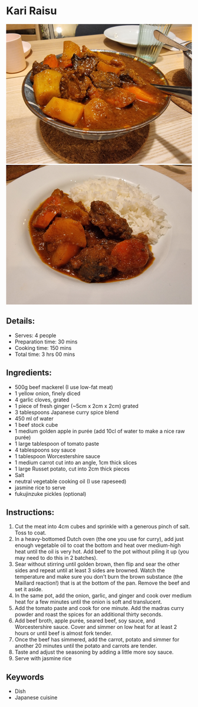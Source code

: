 # Kari Raisu

![Kari Raisu](https://github.com/anamorph/recettes/blob/main/photos/fr-plat-kare_raisu-01.jpg?raw=true) 
![Kari Raisu](https://github.com/anamorph/recettes/blob/main/photos/fr-plat-kare_raisu-02.jpg?raw=true)

## Details:
* Serves: 4 people
* Preparation time: 30 mins
* Cooking time: 150 mins
* Total time: 3 hrs 00 mins

## Ingredients:
* 500g beef mackerel (I use low-fat meat)
* 1 yellow onion, finely diced
* 4 garlic cloves, grated
* 1 piece of fresh ginger (~5cm x 2cm x 2cm) grated
* 3 tablespoons Japanese curry spice blend
* 450 ml of water
* 1 beef stock cube
* 1 medium golden apple in purée (add 10cl of water to make a nice raw purée)
* 1 large tablespoon of tomato paste
* 4 tablespoons soy sauce
* 1 tablespoon Worcestershire sauce
* 1 medium carrot cut into an angle, 1cm thick slices
* 1 large Russet potato, cut into 2cm thick pieces
* Salt
* neutral vegetable cooking oil (I use rapeseed)
* jasmine rice to serve
* fukujinzuke pickles (optional)


## Instructions:
1. Cut the meat into 4cm cubes and sprinkle with a generous pinch of salt. Toss to coat. 
1. In a heavy-bottomed Dutch oven (the one you use for curry), add just enough vegetable oil to coat the bottom and heat over medium-high heat until the oil is very hot. Add beef to the pot without piling it up (you may need to do this in 2 batches). 
1. Sear without stirring until golden brown, then flip and sear the other sides and repeat until at least 3 sides are browned. Watch the temperature and make sure you don't burn the brown substance (the Maillard reaction!) that is at the bottom of the pan. Remove the beef and set it aside.
1. In the same pot, add the onion, garlic, and ginger and cook over medium heat for a few minutes until the onion is soft and translucent.
1. Add the tomato paste and cook for one minute. Add the madras curry powder and roast the spices for an additional thirty seconds.
1. Add beef broth, apple purée, seared beef, soy sauce, and Worcestershire sauce. Cover and simmer on low heat for at least 2 hours or until beef is almost fork tender.
1. Once the beef has simmered, add the carrot, potato and simmer for another 20 minutes until the potato and carrots are tender. 
1. Taste and adjust the seasoning by adding a little more soy sauce.
1. Serve with jasmine rice

## Keywords
* Dish
* Japanese cuisine